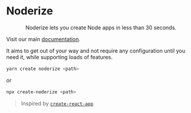 # Noderize

<p align="center">
    <a href="https://noderize.js.org><img src="docs/website/static/img/icon.svg" alt="Noderize" width="256px" /></a>
    Noderize lets you create Node apps in less than 30 seconds.
</p>

Visit our main [documentation](https://noderize.js.org).


It aims to get out of your way and not require any configuration until you need it, while supporting loads of features.

```bash
yarn create noderize <path>
```

or

```bash
npx create-noderize <path>
```

> Inspired by [`create-react-app`](https://github.com/facebook/create-react-app)
